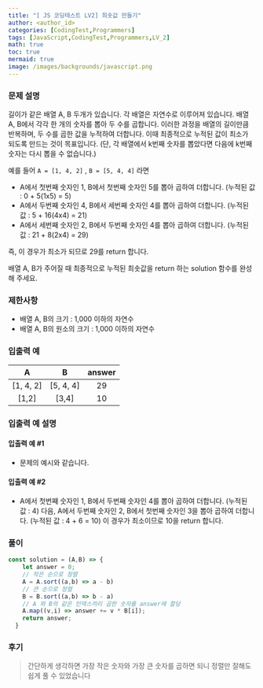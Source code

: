 ```yaml
---
title: "[ JS 코딩테스트 LV2] 최솟값 만들기"
author: <author_id>
categories: [CodingTest,Programmers]
tags: [JavaScript,CodingTest,Programmers,LV_2]
math: true
toc: true
mermaid: true
image: /images/backgrounds/javascript.png
---
```


### 문제 설명
길이가 같은 배열 A, B 두개가 있습니다. 각 배열은 자연수로 이루어져 있습니다.
배열 A, B에서 각각 한 개의 숫자를 뽑아 두 수를 곱합니다. 이러한 과정을 배열의 길이만큼 반복하며, 두 수를 곱한 값을 누적하여 더합니다.
이때 최종적으로 누적된 값이 최소가 되도록 만드는 것이 목표입니다. (단, 각 배열에서 k번째 숫자를 뽑았다면 다음에 k번째 숫자는 다시 뽑을 수 없습니다.)

예를 들어 `A = [1, 4, 2]` , `B = [5, 4, 4]` 라면

+ A에서 첫번째 숫자인 1, B에서 첫번째 숫자인 5를 뽑아 곱하여 더합니다. (누적된 값 : 0 + 5(1x5) = 5)
+ A에서 두번째 숫자인 4, B에서 세번째 숫자인 4를 뽑아 곱하여 더합니다. (누적된 값 : 5 + 16(4x4) = 21)
+ A에서 세번째 숫자인 2, B에서 두번째 숫자인 4를 뽑아 곱하여 더합니다. (누적된 값 : 21 + 8(2x4) = 29)

즉, 이 경우가 최소가 되므로 29를 return 합니다.

배열 A, B가 주어질 때 최종적으로 누적된 최솟값을 return 하는 solution 함수를 완성해 주세요.

### 제한사항
+ 배열 A, B의 크기 : 1,000 이하의 자연수
+ 배열 A, B의 원소의 크기 : 1,000 이하의 자연수

### 입출력 예

|A|	B|  	answer  |
|:--:|:--:|:---------:|
|[1, 4, 2]|[5, 4, 4]	|    29     |
|[1,2]|[3,4]|    	10    |

### 입출력 예 설명
#### 입출력 예 #1
- 문제의 예시와 같습니다.

#### 입출력 예 #2
- A에서 첫번째 숫자인 1, B에서 두번째 숫자인 4를 뽑아 곱하여 더합니다. (누적된 값 : 4) 다음, A에서 두번째 숫자인 2, B에서 첫번째 숫자인 3을 뽑아 곱하여 더합니다. (누적된 값 : 4 + 6 = 10)
이 경우가 최소이므로 10을 return 합니다.

### 풀이
```javascript
const solution = (A,B) => {
    let answer = 0;
    // 작은 순으로 정렬
    A = A.sort((a,b) => a - b)
    // 큰 순으로 정렬
    B = B.sort((a,b) => b - a)
    // A 와 B의 같은 인덱스끼리 곱한 숫자를 answer에 할당
    A.map((v,i) => answer += v * B[i]);
    return answer;
  }
```

### 후기
> 간단하게 생각하면 가장 작은 숫자와 가장 큰 숫자를 곱하면 되니
정렬만 잘해도 쉽게 풀 수 있었습니다
